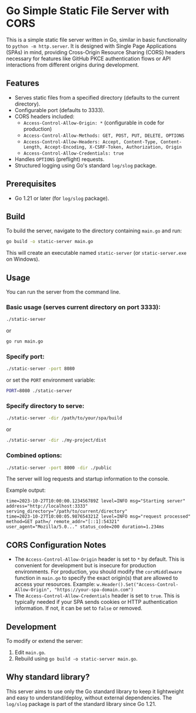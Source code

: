 # Go Simple Static File Server with CORS

This is a simple static file server written in Go, similar in basic functionality to `python -m http.server`.
It is designed with Single Page Applications (SPAs) in mind, providing Cross-Origin Resource Sharing (CORS) headers necessary for features like GitHub PKCE authentication flows or API interactions from different origins during development.

## Features

-   Serves static files from a specified directory (defaults to the current directory).
-   Configurable port (defaults to 3333).
-   CORS headers included:
    -   `Access-Control-Allow-Origin: *` (configurable in code for production)
    -   `Access-Control-Allow-Methods: GET, POST, PUT, DELETE, OPTIONS`
    -   `Access-Control-Allow-Headers: Accept, Content-Type, Content-Length, Accept-Encoding, X-CSRF-Token, Authorization, Origin`
    -   `Access-Control-Allow-Credentials: true`
-   Handles `OPTIONS` (preflight) requests.
-   Structured logging using Go's standard `log/slog` package.

## Prerequisites

-   Go 1.21 or later (for `log/slog` package).

## Build

To build the server, navigate to the directory containing `main.go` and run:

```bash
go build -o static-server main.go
```

This will create an executable named `static-server` (or `static-server.exe` on Windows).

## Usage

You can run the server from the command line.

### Basic usage (serves current directory on port 3333):

```bash
./static-server
```
or
```bash
go run main.go
```

### Specify port:

```bash
./static-server -port 8080
```
or set the `PORT` environment variable:
```bash
PORT=8080 ./static-server
```

### Specify directory to serve:

```bash
./static-server -dir /path/to/your/spa/build
```
or
```bash
./static-server -dir ./my-project/dist
```

### Combined options:

```bash
./static-server -port 8000 -dir ./public
```

The server will log requests and startup information to the console.

Example output:
```
time=2023-10-27T10:00:00.123456789Z level=INFO msg="Starting server" address="http://localhost:3333" serving_directory="/path/to/current/directory"
time=2023-10-27T10:00:05.987654321Z level=INFO msg="request processed" method=GET path=/ remote_addr="[::1]:54321" user_agent="Mozilla/5.0..." status_code=200 duration=1.234ms
```

## CORS Configuration Notes

-   The `Access-Control-Allow-Origin` header is set to `*` by default. This is convenient for development but is insecure for production environments. For production, you should modify the `corsMiddleware` function in `main.go` to specify the exact origin(s) that are allowed to access your resources.
    Example: `w.Header().Set("Access-Control-Allow-Origin", "https://your-spa-domain.com")`
-   The `Access-Control-Allow-Credentials` header is set to `true`. This is typically needed if your SPA sends cookies or HTTP authentication information. If not, it can be set to `false` or removed.

## Development

To modify or extend the server:
1.  Edit `main.go`.
2.  Rebuild using `go build -o static-server main.go`.

## Why standard library?

This server aims to use only the Go standard library to keep it lightweight and easy to understand/deploy, without external dependencies. The `log/slog` package is part of the standard library since Go 1.21.